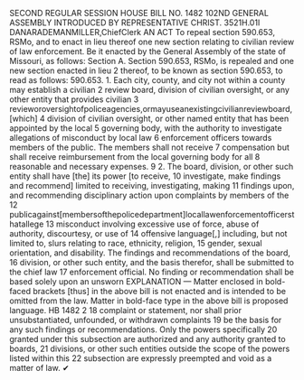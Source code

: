 SECOND REGULAR SESSION
HOUSE BILL NO. 1482
102ND GENERAL ASSEMBLY
INTRODUCED BY REPRESENTATIVE CHRIST.
3521H.01I DANARADEMANMILLER,ChiefClerk
AN ACT
To repeal section 590.653, RSMo, and to enact in lieu thereof one new section relating to
civilian review of law enforcement.
Be it enacted by the General Assembly of the state of Missouri, as follows:
Section A. Section 590.653, RSMo, is repealed and one new section enacted in lieu
2 thereof, to be known as section 590.653, to read as follows:
590.653. 1. Each city, county, and city not within a county may establish a civilian
2 review board, division of civilian oversight, or any other entity that provides civilian
3 revieworoversightofpoliceagencies,ormayuseanexistingcivilianreviewboard,[which]
4 division of civilian oversight, or other named entity that has been appointed by the local
5 governing body, with the authority to investigate allegations of misconduct by local law
6 enforcement officers towards members of the public. The members shall not receive
7 compensation but shall receive reimbursement from the local governing body for all
8 reasonable and necessary expenses.
9 2. The board, division, or other such entity shall have [the] its power [to receive,
10 investigate, make findings and recommend] limited to receiving, investigating, making
11 findings upon, and recommending disciplinary action upon complaints by members of the
12 publicagainst[membersofthepolicedepartment]locallawenforcementofficersthatallege
13 misconduct involving excessive use of force, abuse of authority, discourtesy, or use of
14 offensive language[,] including, but not limited to, slurs relating to race, ethnicity, religion,
15 gender, sexual orientation, and disability. The findings and recommendations of the board,
16 division, or other such entity, and the basis therefor, shall be submitted to the chief law
17 enforcement official. No finding or recommendation shall be based solely upon an unsworn
EXPLANATION — Matter enclosed in bold-faced brackets [thus] in the above bill is not enacted and is
intended to be omitted from the law. Matter in bold-face type in the above bill is proposed language.
HB 1482 2
18 complaint or statement, nor shall prior unsubstantiated, unfounded, or withdrawn complaints
19 be the basis for any such findings or recommendations. Only the powers specifically
20 granted under this subsection are authorized and any authority granted to boards,
21 divisions, or other such entities outside the scope of the powers listed within this
22 subsection are expressly preempted and void as a matter of law.
✔